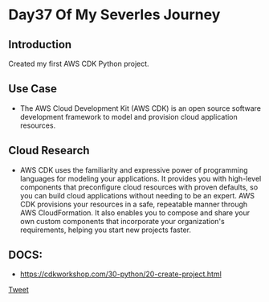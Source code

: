 # Day37 Of My Severles Journey

## Introduction
  Created my first AWS CDK Python project.


## Use Case
 - The AWS Cloud Development Kit (AWS CDK) is an open source software development framework to model and provision cloud application resources.

## Cloud Research
 - AWS CDK uses the familiarity and expressive power of programming languages for modeling your applications. It provides you with high-level components that preconfigure cloud resources with proven defaults, so you can build cloud applications without needing to be an expert. AWS CDK provisions your resources in a safe, repeatable manner through AWS CloudFormation. It also enables you to compose and share your own custom components that incorporate your organization's requirements, helping you start new projects faster.

## DOCS: 
 - https://cdkworkshop.com/30-python/20-create-project.html


 [Tweet](https://twitter.com/martynzYoung/status/1307761612812673026)
